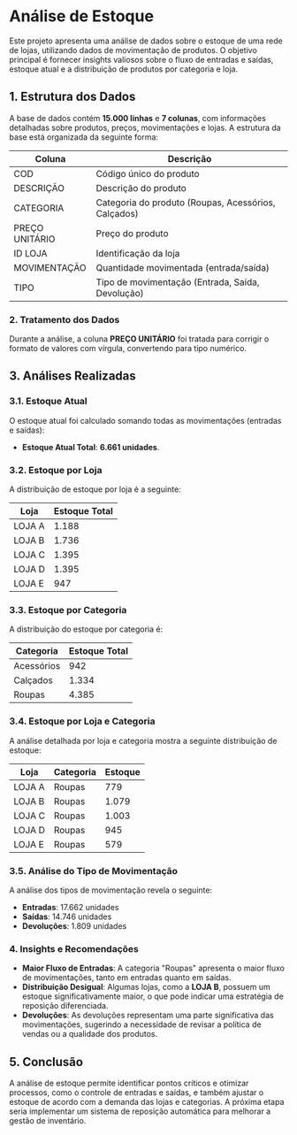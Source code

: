 # Análise de Estoque 

Este projeto apresenta uma análise de dados sobre o estoque de uma rede de lojas, utilizando dados de movimentação de produtos. O objetivo principal é fornecer insights valiosos sobre o fluxo de entradas e saídas, estoque atual e a distribuição de produtos por categoria e loja.

## 1. Estrutura dos Dados

A base de dados contém **15.000 linhas** e **7 colunas**, com informações detalhadas sobre produtos, preços, movimentações e lojas. A estrutura da base está organizada da seguinte forma:

| Coluna             | Descrição                                             |
|--------------------|-------------------------------------------------------|
| COD                | Código único do produto                               |
| DESCRIÇÃO          | Descrição do produto                                  |
| CATEGORIA          | Categoria do produto (Roupas, Acessórios, Calçados)   |
| PREÇO UNITÁRIO     | Preço do produto                                      |
| ID LOJA            | Identificação da loja                                 |
| MOVIMENTAÇÃO       | Quantidade movimentada (entrada/saída)               |
| TIPO               | Tipo de movimentação (Entrada, Saída, Devolução)      |

### 2. Tratamento dos Dados

Durante a análise, a coluna **PREÇO UNITÁRIO** foi tratada para corrigir o formato de valores com vírgula, convertendo para tipo numérico.


## 3. Análises Realizadas

### 3.1. Estoque Atual

O estoque atual foi calculado somando todas as movimentações (entradas e saídas):

- **Estoque Atual Total**: **6.661 unidades**.

### 3.2. Estoque por Loja

A distribuição de estoque por loja é a seguinte:

| Loja   | Estoque Total |
|--------|---------------|
| LOJA A | 1.188         |
| LOJA B | 1.736         |
| LOJA C | 1.395         |
| LOJA D | 1.395         |
| LOJA E | 947           |


### 3.3. Estoque por Categoria

A distribuição do estoque por categoria é:

| Categoria   | Estoque Total |
|-------------|---------------|
| Acessórios  | 942           |
| Calçados    | 1.334         |
| Roupas      | 4.385         |

### 3.4. Estoque por Loja e Categoria

A análise detalhada por loja e categoria mostra a seguinte distribuição de estoque:

| Loja   | Categoria   | Estoque |
|--------|-------------|---------|
| LOJA A | Roupas      | 779     |
| LOJA B | Roupas      | 1.079   |
| LOJA C | Roupas      | 1.003   |
| LOJA D | Roupas      | 945     |
| LOJA E | Roupas      | 579     |


### 3.5. Análise do Tipo de Movimentação

A análise dos tipos de movimentação revela o seguinte:

- **Entradas**: 17.662 unidades
- **Saídas**: 14.746 unidades
- **Devoluções**: 1.809 unidades

### 4. Insights e Recomendações

- **Maior Fluxo de Entradas**: A categoria "Roupas" apresenta o maior fluxo de movimentações, tanto em entradas quanto em saídas.
- **Distribuição Desigual**: Algumas lojas, como a **LOJA B**, possuem um estoque significativamente maior, o que pode indicar uma estratégia de reposição diferenciada.
- **Devoluções**: As devoluções representam uma parte significativa das movimentações, sugerindo a necessidade de revisar a política de vendas ou a qualidade dos produtos.

## 5. Conclusão

A análise de estoque permite identificar pontos críticos e otimizar processos, como o controle de entradas e saídas, e também ajustar o estoque de acordo com a demanda das lojas e categorias. A próxima etapa seria implementar um sistema de reposição automática para melhorar a gestão de inventário.


